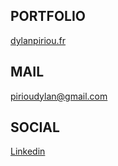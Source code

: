 ## PORTFOLIO

[dylanpiriou.fr](https://dylanpiriou.fr)

## MAIL

[pirioudylan@gmail.com](mailto:pirioudylan@gmail.com)  

## SOCIAL

[Linkedin](https://www.linkedin.com/in/dylanpiriou)
